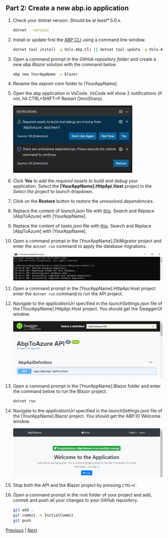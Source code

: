 ## Part 2: Create a new abp.io application

1. Check your dotnet version. Should be at least* 5.0.x.

   ````bash
   dotnet --version
   ````

2. Install or update first the [ABP CLI](https://docs.abp.io/en/abp/latest/CLI) using a command line window.

   ```bash
   dotnet tool install -g Volo.Abp.Cli || dotnet tool update -g Volo.Abp.Cli
   ```

3. Open a command prompt in the *GitHub repository folder* and create a *new abp Blazor* solution with the command below.

   ```bash
   abp new YourAppName -u blazor
   ```

4. Rename the *aspnet-core* folder to [YourAppName].

5. Open the abp application in VsCode. VsCode will show 2 notifications (if not, hit CTRL+SHIFT+P Restart OmniSharp).

   ![Unresolved dependencies and Required assets](Tutorial/../Images/UnResolvedDependenciesAndRequiredAssets.jpg)

6. Click **Yes** to add the *required assets to build and debug* your application. Select the **[YourAppName].HttpApi.Host** project in the *Select the project to launch* dropdown.

7. Click on the **Restore** button to restore the *unresolved dependencies*.

8. Replace the content of *launch.json* file with [this](https://github.com/bartvanhoey/AbpToAzureRepo/blob/gh-pages/AbpToAzure/.vscode/launch.json). Search and Replace [AbpToAzure] with [YourAppName].

9. Replace the content of *tasks.json* file with [this](https://github.com/bartvanhoey/AbpToAzureRepo/blob/gh-pages/AbpToAzure/.vscode/tasks.json). Search and Replace [AbpToAzure] with [YourAppName].

10. Open a command prompt in the [YourAppName].DbMigrator project and enter the `dotnet run` command to apply the database migrations.

    ![Run DbMigrator project](Tutorial/../Images/DotNetRunDbMigratorProject.jpg)

11. Open a command prompt in the [YourAppName].HttpApi.Host project enter the `dotnet run` command to run the API project.

12. Navigate to the *applicationUrl* specified in the *launchSettings.json* file of the [YourAppName].HttpApi.Host project. You should get the SwaggerUI window.

    ![SwaggerUI window](Tutorial/../Images/SwaggerUI.jpg)

13. Open a command prompt in the [YourAppName].Blazor folder and enter the command below to run the Blazor project.
  
    ```bash
    dotnet run
    ```

14. Navigate to the *applicationUrl* specified in the *launchSettings.json* file of the [YourAppName].Blazor project. You should get the ABP.IO Welcome window.

    ![Abp Welcome window](Tutorial/../Images/AbpIoWelcomeWindow.jpg)

15. Stop both the API and the Blazor project by pressing `CTRL+C`.

16. Open a command prompt in the root folder of your project and add, commit and push all your changes to your GitHub repository.

    ```bash
    git add .
    git commit -m InitialCommit
    git push
    ```

[Previous](Tutorial/../../Part1/Part1.md) | [Next](Tutorial/../../Part3/Part3.md)